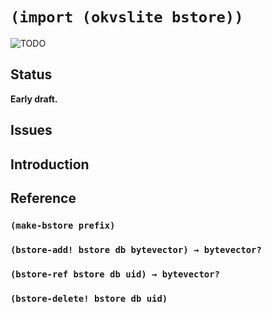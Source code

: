 # `(import (okvslite bstore))`

![TODO](TODO)

## Status

**Early draft.**

## Issues

## Introduction

## Reference

### `(make-bstore prefix)`

### `(bstore-add! bstore db bytevector) → bytevector?`

### `(bstore-ref bstore db uid) → bytevector?`

### `(bstore-delete! bstore db uid)`

